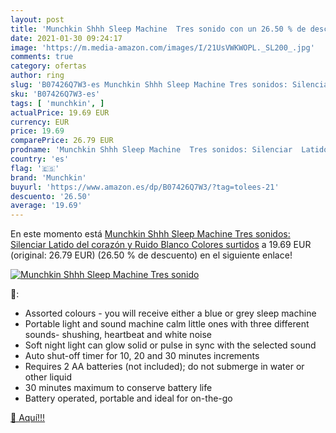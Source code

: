 ```yaml
---
layout: post
title: 'Munchkin Shhh Sleep Machine  Tres sonido con un 26.50 % de descuento'
date: 2021-01-30 09:24:17
image: 'https://m.media-amazon.com/images/I/21UsVWKWOPL._SL200_.jpg'
comments: true
category: ofertas
author: ring
slug: 'B07426Q7W3-es Munchkin Shhh Sleep Machine Tres sonidos: Silenciar Latido...'
sku: 'B07426Q7W3-es'
tags: [ 'munchkin', ]
actualPrice: 19.69 EUR
currency: EUR
price: 19.69
comparePrice: 26.79 EUR
prodname: 'Munchkin Shhh Sleep Machine  Tres sonidos: Silenciar  Latido del corazón y Ruido Blanco  Colores surtidos'
country: 'es'
flag: '🇪🇸'
brand: 'Munchkin'
buyurl: 'https://www.amazon.es/dp/B07426Q7W3/?tag=tolees-21'
descuento: '26.50'
average: '19.69'
---
```


En este momento está [Munchkin Shhh Sleep Machine  Tres sonidos: Silenciar  Latido del corazón y Ruido Blanco  Colores surtidos](https://www.amazon.es/dp/B07426Q7W3/?tag=tolees-21) a 19.69 EUR (original: 26.79 EUR) (26.50 %  de descuento) en el siguiente enlace!

[![Munchkin Shhh Sleep Machine  Tres sonido](https://m.media-amazon.com/images/I/21UsVWKWOPL._SL200_.jpg)](https://www.amazon.es/dp/B07426Q7W3/?tag=tolees-21)

🔎:

- Assorted colours - you will receive either a blue or grey sleep machine
- Portable light and sound machine calm little ones with three different sounds- shushing, heartbeat and white noise
- Soft night light can glow solid or pulse in sync with the selected sound
- Auto shut-off timer for 10, 20 and 30 minutes increments
- Requires 2 AA batteries (not included); do not submerge in water or other liquid
- 30 minutes maximum to conserve battery life
- Battery operated, portable and ideal for on-the-go

[🛒 Aquí!!!](https://www.amazon.es/dp/B07426Q7W3/?tag=tolees-21)
